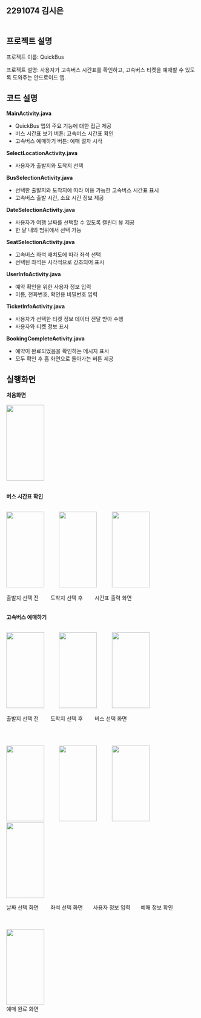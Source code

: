 2291074 김시은<br><br><br>
프로젝트 설명
----
프로젝트 이름: QuickBus

프로젝트 설명: 사용자가 고속버스 시간표를 확인하고, 고속버스 티켓을 예매할 수 있도록 도와주는 안드로이드 앱. 


코드 설명
------
<b>MainActivity.java</b>

- QuickBus 앱의 주요 기능에 대한 접근 제공
- 버스 시간표 보기 버튼: 고속버스 시간표 확인
- 고속버스 예매하기 버튼: 예매 절차 시작


<b>SelectLocationActivity.java</b>

- 사용자가 출발지와 도착지 선택 

<b>BusSelectionActivity.java</b>

- 선택한 출발지와 도착지에 따라 이용 가능한 고속버스 시간표 표시
- 고속버스 출발 시간, 소요 시간 정보 제공

<b>DateSelectionActivity.java</b>

- 사용자가 여행 날짜를 선택할 수 있도록 캘린더 뷰 제공
- 한 달 내의 범위에서 선택 가능

<b>SeatSelectionActivity.java</b>

- 고속버스 좌석 배치도에 따라 좌석 선택
- 선택된 좌석은 시각적으로 강조되어 표시

<b>UserInfoActivity.java</b>

- 예약 확인을 위한 사용자 정보 입력
- 이름, 전화번호, 확인용 비밀번호 입력

<b>TicketInfoActivity.java</b>

- 사용자가 선택한 티켓 정보 데이터 전달 받아 수행
- 사용자와 티켓 정보 표시

<b>BookingCompleteActivity.java</b>

- 예약이 완료되었음을 확인하는 메시지 표시
- 모두 확인 후 홈 화면으로 돌아가는 버튼 제공

실행화면
----
<b>처음화면</b>
<br><br>
<img src="https://github.com/nulbose/android_QuickBus/assets/126133845/298269ff-6169-4237-ad51-341ae2b14946" width="100" height="200"/> 

<br>
<b>버스 시간표 확인</b>
<br><br>
<p align="LEFT">
  <img src="https://github.com/nulbose/android_QuickBus/assets/126133845/67f8e4d5-2bd9-4219-822e-3073b6edafa8" width="100" height="200" /> &nbsp;&nbsp;&nbsp;&nbsp;&nbsp;&nbsp;&nbsp;&nbsp; 
  <img src="https://github.com/nulbose/android_QuickBus/assets/126133845/208e9b05-7007-4ce6-be22-888338a7da39" width="100" height="200" />  &nbsp;&nbsp;&nbsp;&nbsp;&nbsp;&nbsp;&nbsp;&nbsp;
  <img src="https://github.com/nulbose/android_QuickBus/assets/126133845/e08ab614-37f7-4998-b436-f8fc97d45ec1" width="100" height="200" />
</p>
<p align="LEFT">
출발지 선택 전 &nbsp;&nbsp;&nbsp;&nbsp;&nbsp;&nbsp;
도착지 선택 후 &nbsp;&nbsp;&nbsp;&nbsp;&nbsp;&nbsp;
시간표 출력 화면
</p>
<br>
<b>고속버스 예매하기</b>
<br><br>
<p align="LEFT">
  <img src="https://github.com/nulbose/android_QuickBus/assets/126133845/67f8e4d5-2bd9-4219-822e-3073b6edafa8" width="100" height="200" />
    &nbsp;&nbsp;&nbsp;&nbsp;&nbsp;&nbsp;&nbsp;&nbsp;
<img src="https://github.com/nulbose/android_QuickBus/assets/126133845/208e9b05-7007-4ce6-be22-888338a7da39" width="100" height="200" />
  &nbsp;&nbsp;&nbsp;&nbsp;&nbsp;&nbsp;&nbsp;&nbsp;
  <img src="https://github.com/nulbose/android_QuickBus/assets/126133845/911bd490-7a87-43f7-946a-fae4fbf94188"  width="100" height="200" />
</p>
<p align="LEFT">
출발지 선택 전 &nbsp;&nbsp;&nbsp;&nbsp;&nbsp;&nbsp;
도착지 선택 후 &nbsp;&nbsp;&nbsp;&nbsp;&nbsp;&nbsp;
버스 선택 화면
</p>
<br><br>
<p align="LEFT">  
  <img src="https://github.com/nulbose/android_QuickBus/assets/126133845/62eccc03-8f37-49bd-90dc-fffed3ace494" width="100" height="200"/>
&nbsp;&nbsp;&nbsp;&nbsp;&nbsp;&nbsp;&nbsp;&nbsp;
  <img src="https://github.com/nulbose/android_QuickBus/assets/126133845/d2291a36-91cb-46aa-9f2c-866fa1a1f763"  width="100" height="200" />  
&nbsp;&nbsp;&nbsp;&nbsp;&nbsp;&nbsp;&nbsp;&nbsp;
<img src="https://github.com/nulbose/android_QuickBus/assets/126133845/b2dc2c0e-04cd-4704-9f7b-8ab96dd80d8e"  width="100" height="200" />
  &nbsp;&nbsp;&nbsp;&nbsp;&nbsp;&nbsp;&nbsp;&nbsp;
<img src="https://github.com/nulbose/android_QuickBus/assets/126133845/1944fd29-4f1b-408c-9c67-27ea1ca49351"  width="100" height="200" />

</p>
<p align="LEFT">
날짜 선택 화면     &nbsp;&nbsp;&nbsp;&nbsp;&nbsp;&nbsp;
좌석 선택 화면    &nbsp;&nbsp;&nbsp;&nbsp;&nbsp;
사용자 정보 입력 &nbsp;&nbsp;&nbsp;&nbsp;&nbsp;
예매 정보 확인
</p>
<br><br>
  <img src="https://github.com/nulbose/android_QuickBus/assets/126133845/532a22c9-fa20-4966-ae5b-c0df22347fc7" width="100" height="200" />
  <br>
  예매 완료 화면
